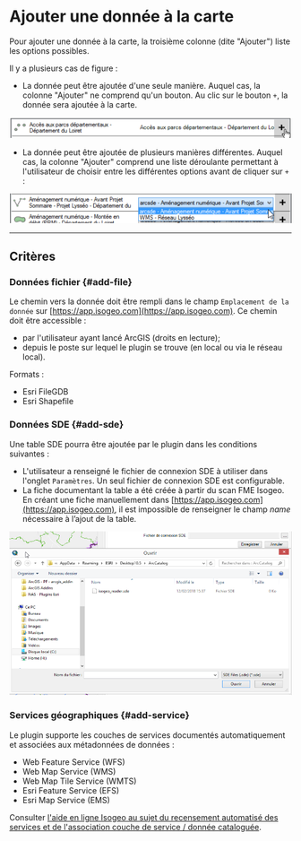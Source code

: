 # Ajouter une donnée à la carte

Pour ajouter une donnée à la carte, la troisième colonne \(dite "Ajouter"\) liste les options possibles.

Il y a plusieurs cas de figure :

* La donnée peut être ajoutée d'une seule manière. Auquel cas, la colonne "Ajouter" ne comprend qu'un bouton. Au clic sur le bouton `+`, la donnée sera ajoutée à la carte.

![](../../assets/plugin_ArcMap_search_results_addOk_one_FR.png "Donnée ajoutable d\&apos;une seule manière")

* La donnée peut être ajoutée de plusieurs manières différentes. Auquel cas, la colonne "Ajouter" comprend une liste déroulante permettant à l'utilisateur de choisir entre les différentes options avant de cliquer sur `+` :

![](../../assets/plugin_ArcMap_search_results_addOk_multi_FR.png "Donnée ajoutable de plusieurs manières")

---

## Critères

### Données fichier {#add-file}

Le chemin vers la donnée doit être rempli dans le champ `Emplacement de la donnée` sur [https://app.isogeo.com](https://app.isogeo.com). Ce chemin doit être accessible :

* par l'utilisateur ayant lancé ArcGIS \(droits en lecture\);
* depuis le poste sur lequel le plugin se trouve \(en local ou via le réseau local\).

Formats :

* Esri FileGDB
* Esri Shapefile

### Données SDE {#add-sde}

Une table SDE pourra être ajoutée par le plugin dans les conditions suivantes :

* L'utilisateur a renseigné le fichier de connexion SDE à utiliser dans l'onglet `Paramètres`. Un seul fichier de connexion SDE est configurable.
* La fiche documentant la table a été créée à partir du scan FME Isogeo. En créant une fiche manuellement dans [https://app.isogeo.com](https://app.isogeo.com), il est impossible de renseigner le champ _name_ nécessaire à l’ajout de la table.

![](../../assets/plugin_ArcMap_settings_SDE_FR.png "Pointer sur le fichier de connexion SDE")

### Services géographiques {#add-service}

Le plugin supporte les couches de services documentés automatiquement et associées aux métadonnées de données :

* Web Feature Service \(WFS\)
* Web Map Service \(WMS\)
* Web Map Tile Service \(WMTS\)
* Esri Feature Service \(EFS\)
* Esri Map Service \(EMS\)

Consulter [l'aide en ligne Isogeo au sujet du recensement automatisé des services et de l'association couche de service / donnée cataloguée](http://help.isogeo.com/fr/features/inventory/md_services/srv_intro.html).

